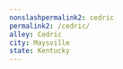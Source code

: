 ```yaml
---
﻿nonslashpermalink2: cedric
permalink2: /cedric/
alley: Cedric
city: Maysville
state: Kentucky
---
```

